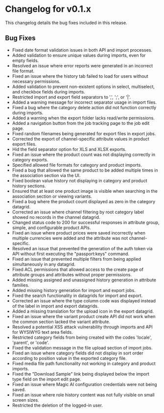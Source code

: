 # Changelog for v0.1.x

This changelog details the bug fixes included in this release.

## Bug Fixes

- Fixed date format validation issues in both API and import processes.
- Added validation to ensure unique values during imports, even for empty fields.
- Resolved an issue where error reports were generated in an incorrect file format.
- Fixed an issue where the history tab failed to load for users without necessary permissions.
- Added validation to prevent non-existent options in select, multiselect, and checkbox fields during imports.
- Restricted import and export field separators to ',', ';', or '|'.
- Added a warning message for incorrect separator usage in import files.
- Fixed a bug where the category delete action did not function correctly during imports.
- Added a warning when the export folder lacks read/write permissions.
- Added a navigation button from the job tracking page to the job edit page.
- Fixed random filenames being generated for export files in export jobs.
- Corrected the export of channel-specific attribute values in product export files.
- Hid the field separator option for XLS and XLSX exports.
- Fixed an issue where the product count was not displaying correctly in category exports.
- Specified allowed file formats for category and product imports.
- Fixed a bug that allowed the same product to be added multiple times in the association section via the UI.
- Fixed boolean value history not displaying in category and product history sections.
- Ensured that at least one product image is visible when searching in the association section or viewing variants.
- Fixed a bug where the product count displayed as zero in the category datagrid.
- Corrected an issue where channel filtering by root category label showed no records in the channel datagrid.
- Changed status code to 200 for successful responses in attribute group, simple, and configurable product APIs.
- Fixed an issue where product prices were saved incorrectly when multiple currencies were added and the attribute was not channel-specific.
- Resolved an issue that prevented the generation of the auth token via API without first executing the "passport:keys" command.
- Fixed an issue that prevented multiple filters from being applied simultaneously in any datagrid.
- Fixed ACL permissions that allowed access to the create page of attribute groups and attributes without proper permissions.
- Added missing assigned and unassigned history generation in attribute families.
- Added missing history generation for import and export jobs.
- Fixed the search functionality in datagrids for import and export.
- Corrected an issue where the type column code was displayed instead of the label in import and export datagrids.
- Added a missing translation for the upload icon in the export datagrid.
- Fixed an issue where the variant product create API did not work when the common section lacked the variant attribute.
- Resolved a potential XSS attack vulnerability through imports and API for WYSIWYG text area fields.
- Restricted category fields from being created with the codes 'locale', 'parent', or 'code'.
- Fixed the validation message in the file upload section of import jobs.
- Fixed an issue where category fields did not display in sort order according to position value in the exported category file.
- Fixed media file path functionality not working in category and product imports.
- Fixed the "Download Sample" link being displayed below the import type field on the import edit page.
- Fixed an issue where Magic AI configuration credentials were not being saved.
- Fixed an issue where role history content was not fully visible on small screen sizes.
- Restricted the deletion of the logged-in user.
